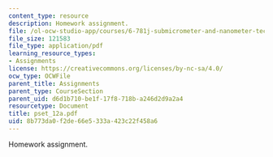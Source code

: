 ```yaml
---
content_type: resource
description: Homework assignment.
file: /ol-ocw-studio-app/courses/6-781j-submicrometer-and-nanometer-technology-spring-2006/8b773da0f2de66e5333a423c22f458a6_pset_12a.pdf
file_size: 121583
file_type: application/pdf
learning_resource_types:
- Assignments
license: https://creativecommons.org/licenses/by-nc-sa/4.0/
ocw_type: OCWFile
parent_title: Assignments
parent_type: CourseSection
parent_uid: d6d1b710-be1f-17f8-718b-a246d2d9a2a4
resourcetype: Document
title: pset_12a.pdf
uid: 8b773da0-f2de-66e5-333a-423c22f458a6
---
```

Homework assignment.